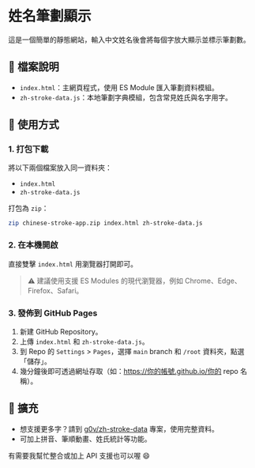 # 姓名筆劃顯示

這是一個簡單的靜態網站，輸入中文姓名後會將每個字放大顯示並標示筆劃數。

## 📁 檔案說明

- `index.html`：主網頁程式，使用 ES Module 匯入筆劃資料模組。
- `zh-stroke-data.js`：本地筆劃字典模組，包含常見姓氏與名字用字。

## 🧰 使用方式

### 1. 打包下載

將以下兩個檔案放入同一資料夾：

- `index.html`
- `zh-stroke-data.js`

打包為 `zip`：

```bash
zip chinese-stroke-app.zip index.html zh-stroke-data.js
```

### 2. 在本機開啟

直接雙擊 `index.html` 用瀏覽器打開即可。

> ⚠️ 建議使用支援 ES Modules 的現代瀏覽器，例如 Chrome、Edge、Firefox、Safari。

### 3. 發佈到 GitHub Pages

1. 新建 GitHub Repository。
2. 上傳 `index.html` 和 `zh-stroke-data.js`。
3. 到 Repo 的 `Settings` > `Pages`，選擇 `main` branch 和 `/root` 資料夾，點選「儲存」。
4. 幾分鐘後即可透過網址存取（如：https://你的帳號.github.io/你的 repo 名稱）。

## 🧩 擴充

- 想支援更多字？請到 [g0v/zh-stroke-data](https://github.com/g0v/zh-stroke-data) 專案，使用完整資料。
- 可加上拼音、筆順動畫、姓氏統計等功能。

有需要我幫忙整合或加上 API 支援也可以喔 😄
